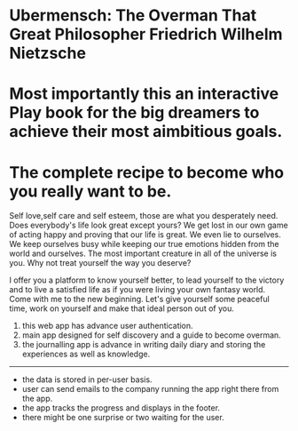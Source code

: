 # Ubermensch: The Overman That Great Philosopher Friedrich Wilhelm Nietzsche
# Most importantly this an interactive Play book for the big dreamers to achieve their most aimbitious goals.
# The complete recipe to become who you really want to be.

Self love,self care and self esteem, those are what you desperately need. Does everybody's life look great except yours? We get lost in our own game of acting happy and proving that our life is great. We even lie to ourselves. We keep ourselves busy while keeping our true emotions hidden from the world and ourselves. The most important creature in all of the universe is you. Why not treat yourself the way you deserve?

I offer you a platform to know yourself better, to lead yourself to the victory and to live a satisfied life as if you were living your own fantasy world. Come with me to the new beginning. Let's give yourself some peaceful time, work on yourself and make that ideal person out of you. 

1. this web app has advance user authentication.
2. main app designed for self discovery and a guide to become overman.
3. the journalling app is advance in writing daily diary and storing the experiences as well as knowledge.
___
- the data is stored in per-user basis.
- user can send emails to the company running the app right there from the app.
- the app tracks the progress and displays in the footer.
- there might be one surprise or two waiting for the user.
